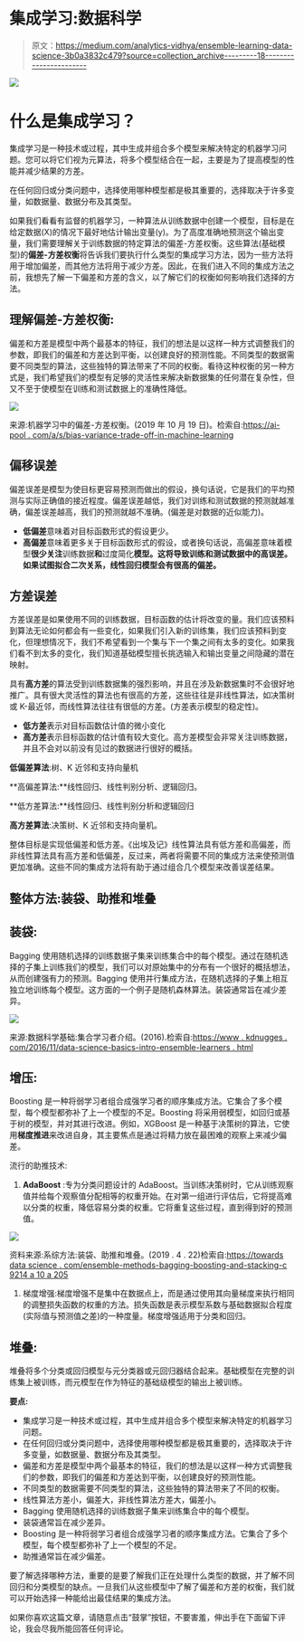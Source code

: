 # 集成学习:数据科学

> 原文：<https://medium.com/analytics-vidhya/ensemble-learning-data-science-3b0a3832c479?source=collection_archive---------18----------------------->

![](img/6eb107d7b2a8ed0224f159541d3826fc.png)

# 什么是集成学习？

集成学习是一种技术或过程，其中生成并组合多个模型来解决特定的机器学习问题。您可以将它们视为元算法，将多个模型结合在一起，主要是为了提高模型的性能并减少结果的方差。

在任何回归或分类问题中，选择使用哪种模型都是极其重要的，选择取决于许多变量，如数据量、数据分布及其类型。

如果我们看看有监督的机器学习，一种算法从训练数据中创建一个模型，目标是在给定数据(X)的情况下最好地估计输出变量(y)。为了高度准确地预测这个输出变量，我们需要理解关于训练数据的特定算法的偏差-方差权衡。这些算法(基础模型)的**偏差-方差权衡**将告诉我们要执行什么类型的集成学习方法，因为一些方法将用于增加偏差，而其他方法将用于减少方差。因此，在我们进入不同的集成方法之前，我想先了解一下偏差和方差的含义，以了解它们的权衡如何影响我们选择的方法。

## 理解偏差-方差权衡:

偏差和方差是模型中两个最基本的特征，我们的想法是以这样一种方式调整我们的参数，即我们的偏差和方差达到平衡，以创建良好的预测性能。不同类型的数据需要不同类型的算法，这些独特的算法带来了不同的权衡。看待这种权衡的另一种方式是，我们希望我们的模型有足够的灵活性来解决新数据集的任何潜在复杂性，但又不至于使模型在训练和测试数据上的准确性降低。

![](img/3cebabafb111e68a1da592f42f1b4ab9.png)

来源:机器学习中的偏差-方差权衡。(2019 年 10 月 19 日)。检索自:[https://ai-pool . com/a/s/bias-variance-trade-off-in-machine-learning](https://ai-pool.com/a/s/bias-variance-tradeoff-in-machine-learning)

## 偏移误差

偏差误差是模型为使目标更容易预测而做出的假设，换句话说，它是我们的平均预测与实际正确值的接近程度。偏差误差越低，我们对训练和测试数据的预测就越准确，偏差误差越高，我们的预测就越不准确。(偏差是对数据的近似能力)。

*   **低偏差**意味着对目标函数形式的假设更少。
*   **高偏差**意味着更多关于目标函数形式的假设，或者换句话说，高偏差意味着模型**很少关注**训练数据**和**过度简化**模型。这将导致训练和测试数据中的高误差。如果试图拟合二次关系，线性回归模型会有很高的偏差。**

## 方差误差

方差误差是如果使用不同的训练数据，目标函数的估计将改变的量。我们应该预料到算法无论如何都会有一些变化，如果我们引入新的训练集，我们应该预料到变化，但理想情况下，我们不希望看到一个集与下一个集之间有太多的变化。如果我们看不到太多的变化，我们知道基础模型擅长挑选输入和输出变量之间隐藏的潜在映射。

具有**高方差**的算法受到训练数据集的强烈影响，并且在涉及新数据集时不会很好地推广。具有很大灵活性的算法也有很高的方差，这些往往是非线性算法，如决策树或 K-最近邻，而线性算法往往有很低的方差。(方差表示模型的稳定性)。

*   **低方差**表示对目标函数估计值的微小变化
*   **高方差**表示目标函数的估计值有较大变化。高方差模型会非常关注训练数据，并且不会对以前没有见过的数据进行很好的概括。

**低偏差算法**:树、K 近邻和支持向量机

**高偏差算法:**线性回归、线性判别分析、逻辑回归。

**低方差算法:**线性回归、线性判别分析和逻辑回归

**高方差算法**:决策树、K 近邻和支持向量机。

整体目标是实现低偏差和低方差。《出埃及记》线性算法具有低方差和高偏差，而非线性算法具有高方差和低偏差，反过来，两者将需要不同的集成方法来使预测值更加准确。这些不同的集成方法将有助于通过组合几个模型来改善误差结果。

## 整体方法:装袋、助推和堆叠

## 装袋:

Bagging 使用随机选择的训练数据子集来训练集合中的每个模型。通过在随机选择的子集上训练我们的模型，我们可以对原始集中的分布有一个很好的概括想法，从而创建强有力的预测。Bagging 使用并行集成方法，在随机选择的子集上相互独立地训练每个模型。这方面的一个例子是随机森林算法。装袋通常旨在减少差异。

![](img/88053857ca035ad2b4208336c7073e05.png)

来源:数据科学基础:集合学习者介绍。(2016).检索自:[https://www . kdnugges . com/2016/11/data-science-basics-intro-ensemble-learners . html](https://www.kdnuggets.com/2016/11/data-science-basics-intro-ensemble-learners.html)

## 增压:

Boosting 是一种将弱学习者组合成强学习者的顺序集成方法。它集合了多个模型，每个模型都弥补了上一个模型的不足。Boosting 将采用弱模型，如回归或基于树的模型，并对其进行改进。例如，XGBoost 是一种基于决策树的算法，它使用**梯度推进**来改进自身，其主要焦点是通过将精力放在最困难的观察上来减少偏差。

流行的助推技术:

1.  **AdaBoost** :专为分类问题设计的 AdaBoost。当训练决策树时，它从训练观察值并给每个观察值分配相等的权重开始。在对第一组进行评估后，它将提高难以分类的权重，降低容易分类的权重。它将重复这些过程，直到得到好的预测值。

![](img/f0646692faf14cb9a5216af625c2ef33.png)

资料来源:系综方法:装袋、助推和堆叠。(2019 . 4 . 22)检索自:[https://towards data science . com/ensemble-methods-bagging-boosting-and-stacking-c 9214 a 10 a 205](https://towardsdatascience.com/ensemble-methods-bagging-boosting-and-stacking-c9214a10a205)

1.  梯度增强:梯度增强不是集中在数据点上，而是通过使用其向量梯度来执行相同的调整损失函数的权重的方法。损失函数是表示模型系数与基础数据拟合程度(实际值与预测值之差)的一种度量。梯度增强适用于分类和回归。

## 堆叠:

堆叠将多个分类或回归模型与元分类器或元回归器结合起来。基础模型在完整的训练集上被训练，而元模型在作为特征的基础级模型的输出上被训练。

**要点:**

*   集成学习是一种技术或过程，其中生成并组合多个模型来解决特定的机器学习问题。
*   在任何回归或分类问题中，选择使用哪种模型都是极其重要的，选择取决于许多变量，如数据量、数据分布及其类型。
*   偏差和方差是模型中两个最基本的特征，我们的想法是以这样一种方式调整我们的参数，即我们的偏差和方差达到平衡，以创建良好的预测性能。
*   不同类型的数据需要不同类型的算法，这些独特的算法带来了不同的权衡。
*   线性算法方差小，偏差大，非线性算法方差大，偏差小。
*   Bagging 使用随机选择的训练数据子集来训练集合中的每个模型。
*   装袋通常旨在减少差异。
*   Boosting 是一种将弱学习者组合成强学习者的顺序集成方法。它集合了多个模型，每个模型都弥补了上一个模型的不足。
*   助推通常旨在减少偏差。

要了解选择哪种方法，重要的是要了解我们正在处理什么类型的数据，并了解不同回归和分类模型的缺点。一旦我们从这些模型中了解了偏差和方差的权衡，我们就可以开始选择一种能给出最佳结果的集成方法。

如果你喜欢这篇文章，请随意点击“鼓掌”按钮，不要害羞，伸出手在下面留下评论，我会尽我所能回答任何评论。